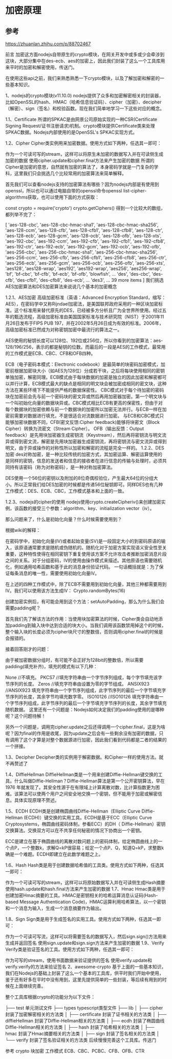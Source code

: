 # 加密原理

## 参考

https://zhuanlan.zhihu.com/p/88702467

前言
加密这方面nodejs自带原生的crypto模块，在网关开发中或多或少会牵涉到这块，大部分集中在des-ecb、aes的加密上，因此我们封装了这么一个工具库用来平时的加密和解密使用，传送门。

在使用这些api之前，我们来熟悉熟悉一下crypto模块，以及了解加密和解密的一些基本知识。

1、nodejs的crypto模块(v11.10.0)
nodejs提供了众多和加密解密相关的封装器，比如OpenSSL的hash、HMAC（哈希信息验证码）、cipher（加密）、decipher（解密）、sign（签名）和校验函数。现在我们简单地学习一下这些对应的概念。

1.1、Certificate
所谓的SPKAC是由网景公司原始实现的一种CSR(Certificate Signing Request/证书注册请求)机制。crypto模块提供Certificate类来处理SPKAC数据。Nodejs内部使用的是OpenSSL's SPKAC实现方式。

1.2、Cipher
Cipher类实例用来加密数据。使用方式如下两种，任选其一即可：

作为一个可读可写的stream，这样可以将原生未加密的数据写入并在可读侧生成加密的数据
使用cipher.update和cipher.final方法来产生加密的数据
所谓的Cipher是加密的意思，自然就有加密的算法了，本身密码学就是一门复杂的学科，这里我们只会挑选几个比较常用的加密算法来简单解释。

首先我们可以查看nodejs支持的加密算法有哪些？因为nodejs内部是有使用到openssl，所以也可以通过电脑自带的openssl命令openssl list-cipher-algorithms获取，也可以使用下面的方式获取：

const crypto = require('crypto')
crypto.getCiphers()
得到一个比较大的数组，都列举不完了：

[ 'aes-128-cbc',
  'aes-128-cbc-hmac-sha1',
  'aes-128-cbc-hmac-sha256',
  'aes-128-ccm',
  'aes-128-cfb',
  'aes-128-cfb1',
  'aes-128-cfb8',
  'aes-128-ctr',
  'aes-128-ecb',
  'aes-128-gcm',
  'aes-128-ocb',
  'aes-128-ofb',
  'aes-128-xts',
  'aes-192-cbc',
  'aes-192-ccm',
  'aes-192-cfb',
  'aes-192-cfb1',
  'aes-192-cfb8',
  'aes-192-ctr',
  'aes-192-ecb',
  'aes-192-gcm',
  'aes-192-ocb',
  'aes-192-ofb',
  'aes-256-cbc',
  'aes-256-cbc-hmac-sha1',
  'aes-256-cbc-hmac-sha256',
  'aes-256-ccm',
  'aes-256-cfb',
  'aes-256-cfb1',
  'aes-256-cfb8',
  'aes-256-ctr',
  'aes-256-ecb',
  'aes-256-gcm',
  'aes-256-ocb',
  'aes-256-ofb',
  'aes-256-xts',
  'aes128',
  'aes128-wrap',
  'aes192',
  'aes192-wrap',
  'aes256',
  'aes256-wrap',
  'bf',
  'bf-cbc',
  'bf-cfb',
  'bf-ecb',
  'bf-ofb',
  'blowfish',
  ...
  'des',
  'des-cbc',
  'des-cfb',
  'des-cfb1',
  'des-cfb8',
  'des-ecb',
  ...
  'des3',
  ... 39 more items ]
我们挑选AES加密算法和DES加密算法来说说几个基本的加密概念

1.2.1、AES加密
高级加密标准（英语：Advanced Encryption Standard，缩写：AES），在密码学中又称Rijndael加密法，是美国联邦政府采用的一种区块加密标准。这个标准用来替代原先的DES，已经被多方分析且广为全世界所使用。经过五年的甄选流程，高级加密标准由美国国家标准与技术研究院（NIST）于2001年11月26日发布于FIPS PUB 197，并在2002年5月26日成为有效的标准。2006年，高级加密标准已然成为对称密钥加密中最流行的算法之一。

AES使用的秘钥长度可以128位、192位或256位，所以你看到的加密算法：aes-128/196/256，表示的都是秘钥的位数。而最后的一段是AES的工作模式，最常用的工作模式是ECB、CBC、CFB和OFB四种。

ECB（电子密码本模式：Electronic codebook）是最简单的块密码加密模式，加密前根据加密块大小（如AES为128位）分成若干块，之后将每块使用相同的密钥单独加密，解密同理。ECB模式由于每块数据的加密是独立的因此加密和解密都可以并行计算，ECB模式最大的缺点是相同的明文块会被加密成相同的密文块，这种方法在某些环境下不能提供严格的数据保密性。
CBC模式对于每个待加密的密码块在加密前会先与前一个密码块的密文异或然后再用加密器加密。第一个明文块与一个叫初始化向量的数据块异或。CBC模式相比ECB有更高的保密性，但由于对每个数据块的加密依赖与前一个数据块的加密所以加密无法并行。与ECB一样在加密前需要对数据进行填充，不是很适合对流数据进行加密。
与ECB和CBC模式只能够加密块数据不同，CFB(密文反馈:Cipher feedback)能够将块密文（Block Cipher）转换为流密文（Stream Cipher）。
OFB（输出反馈：Output feedback）是先用块加密器生成密钥流（Keystream），然后再将密钥流与明文流异或得到密文流，解密是先用块加密器生成密钥流，再将密钥流与密文流异或得到明文，由于异或操作的对称性所以加密和解密的流程是完全一样的。
1.2.2、DES加密
des对称加密，是一种比较传统的加密方式，其加密运算、解密运算使用的是同样的密钥，信息的发送者和信息的接收者在进行信息的传输与处理时，必须共同持有该密码（称为对称密码），是一种对称加密算法。

DES使用一个56位的密钥以及附加的8位奇偶校验位，产生最大64位的分组大小。所以正常我们给DES加密的时候都是传递56位秘钥即可。同样DES也有几种工作模式：DES、ECB、CBC，工作模式基本和上面的一致。

1.2.3、nodejs的cipher的使用
nodejs使用crypto.createCipheriv()来创建加密实例，该函数的接受三个参数：algorithm、key、initialization vector（iv）。

那么问题来了，什么是初始化向量？什么时候需要使用到？

根据wiki的解释：

在密码学中，初始化向量(IV)或者起始变量(SV)是一段固定大小的到密码原语的输入，该原语通常要求是随机或伪随机的。随机化对于加密方案实现语义安全性至关重要，这种特性使得在相同密钥下重复使用该方案不允许攻击者推断加密消息片段之间的关系。对于分组密码，IV的使用由操作模式来描述。其他原语也需要随机化，例如通用哈希函数和基于此的消息身份验证代码。
一句话概括就是：为了保证每条消息的唯一性，需要使用初始化向量IV。

在上述的四种工作模式中，除了ECB不需要用到初始化向量，其他三种都需要用到IV。我们可以使用该方法生成IV： Crypto.randomBytes(16)

创建加密实例后，有可能会用到这个方法：setAutoPadding，那么为什么我们会需要padding呢？

首先我们先了解该方法的作用：当使用块加密算法的时候，Cipher类会自动地添加padding到输入块中达到合适的块大小。当我们调用该函数禁用掉这个的时候，整个输入块的长度必须为cipher块尺寸的整数倍，否则调用cipher.final的时候是会报错的。

接着回答刚才的问题：

由于被加密数据分组时，有可能不会正好为128bit的整数倍，所以需要padding(填充补齐)，填充的模式有以下几种：

None //不填充。
PKCS7 //填充字符串由一个字节序列组成，每个字节填充该字节序列的长度。
Zeros //填充字符串由设置为零的字节组成。
ANSIX923 //ANSIX923 填充字符串由一个字节序列组成，此字节序列的最后一个字节填充字节序列的长度，其余字节均填充数字零。
ISO10126 //ISO10126 填充字符串由一个字节序列组成，此字节序列的最后一个字节填充字节序列的长度，其余字节填充随机数据。
这里还有一个问题是：Nodejs如何决定我们的padding使用的是哪种呢？这个问题待解！

另外一个问题是，调用完cipher.update之后还得调用一个cipher.final，这是为啥呢？因为final的作用是收尾，因为update之后会有一些剩余没有加密的数据，只有调用了这个才算是对整个数据源进行加密，因此我们看到代码都是二者的结果的一个拼接。

1.3、Decipher
Decipher类的实例用于解密数据。和Cipher一样的使用方法。就不再赘述了

1.4、DiffieHellman
DiffieHellman类是一个用来创建Diffie-Hellman键交换的工具。什么叫做Diffie-Hellman？Diffie-Hellman算法是第一个公开密钥算法，早在 1976 年就发现了。其安全性源于在有限域上计算离散对数，比计算指数更为困难。该算法可以使两个用户之间安全地交换一个密钥，但不能用于加密或解密信息。具体实现原理不赘述。

1.5、ECDH
ECDH类是创建椭圆曲线Diffie-Hellman（Elliptic Curve Diffie-Hellman (ECDH)）键交换的实用工具。ECDH是基于ECC（Elliptic Curve Cryptosystems，椭圆曲线密码体制，参看ECC）的DH（ Diffie-Hellman）密钥交换算法。交换双方可以在不共享任何秘密的情况下协商出一个密钥。

ECC是建立在基于椭圆曲线的离散对数问题上的密码体制，给定椭圆曲线上的一个点P，一个整数k，求解Q=kP很容易；给定一个点P、Q，知道Q=kP，求整数k确是一个难题。ECDH即建立在此数学难题之上。

1.6、Hash
Hash类是用于创建数据哈希值的工具类。使用方式如下两种，任选其一即可：

作为一个可读可写的stream，这样可以将原始数据写入并在可读侧生成Hash摘要
使用hash.update和hash.final方法来产生加密的数据
1.7、Hmac
Hmac类是用于创建加密Hmac摘要的工具。HMAC是密钥相关的哈希运算消息认证码(Hash-based Message Authentication Code)，HMAC运算利用哈希算法，以一个密钥和一个消息为输入，生成一个消息摘要作为输出。

1.8、Sign
Sign类是用于生成签名的实用工具。使用方式如下两种，任选其一即可：

作为一个可读可写流，这样可以将需要签名的数据写入，然后sign.sign()方法用来生成并返回签名
使用sign.update和sign.sign方法来产生加密的数据
1.9、Verify
Verify类是验证签名的工具。使用方式如下两种，任选其一即可：

作为可写的stream，使用书面数据来验证提供的签名
使用verify.update和verify.verify的方法来验证签名
2、awesome-crypto
基于上面的一些基本知识，我们在Nodejs的基础上封装了这么一个基本的工具库，供平时我们开始中使用，鉴于还有好多在平时中没有用到，这里先提供简单的一些封装，等后续有用到的时候在上面继续完善。

整个工具库根据crypto的功能分为以下文件：

├── test 单元测试文件
├── types typescript类型文件
├── lib
│   ├── cipher 封装了加密解密相关的方法类
│   ├── certificate 封装了证书相关的方法类
│   ├── diffieHellman 封装了Diffie-Hellman相关的方法类
│   ├── ecdh 封装了椭圆曲线Diffie-Hellman相关的方法类
│   ├── hash 封装了哈希相关的方法类
│   ├── hmac 封装了Hmac摘要相关的方法类
│   ├── sign 封装了签名相关的方法类
│   └── verify 封装了签名验证相关的方法类
后续慢慢完善这个工具库。传送门

参考
crypto
块加密 工作模式 ECB、CBC、PCBC、CFB、OFB、CTR
